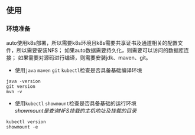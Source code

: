 ## 使用

### 环境准备
auto使用k8s部署，所以需要k8s环境且k8s需要共享证书及通道相关的配置文件，所以需要安装NFS；
如果auto数据需要持久化，则需要可以访问的数据库连接；
如果需要对源码进行编译，则需要安装jdk、maven、git。
* 使用`java` `maven` `git` `kubectl`检查是否具备基础编译环境
```shell
java -version
git version
mvn -v
```
* 使用`kubectl` `showmount`检查是否具备基础的运行环境<br/>
 *showmount是查询NFS挂载的主机地址及挂载的目录*
```shell
kubectl version
showmount -e
```